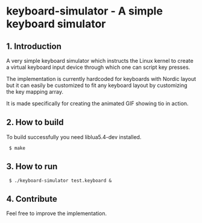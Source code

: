 # keyboard-simulator - A simple keyboard simulator

## 1. Introduction

A very simple keyboard simulator which instructs the Linux kernel to create a
virtual keyboard input device through which one can script key presses.

The implementation is currently hardcoded for keyboards with Nordic layout but
it can easily be customized to fit any keyboard layout by customizing the key
mapping array.

It is made specifically for creating the animated GIF showing tio in action.

## 2. How to build

To build successfully you need liblua5.4-dev installed.

```
 $ make
```

## 3. How to run

```
 $ ./keyboard-simulator test.keyboard &
```

## 4. Contribute

Feel free to improve the implementation.
